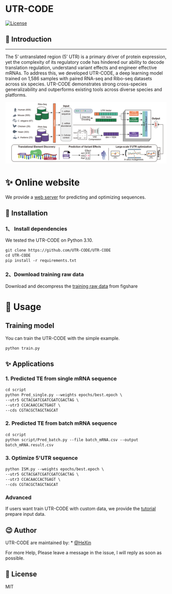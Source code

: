 # UTR-CODE


<p>
    <a href="https://opensource.org/licenses/MIT">
        <img src="https://img.shields.io/badge/License-MIT-brightgreen.svg" alt="License">
    </a>
</p>

## 📣 Introduction
___
The 5’ untranslated region (5’ UTR) is a primary driver of protein expression, yet the complexity of its regulatory code has hindered our ability to decode translation regulation, understand variant effects and engineer effective mRNAs. To address this, we developed UTR-CODE, a deep learning model trained on 1,586 samples with paired RNA-seq and Ribo-seq datasets across six species. UTR-CODE demonstrates strong cross-species generalizability and outperforms existing tools across diverse species and platforms.

![img.png](static/pipeline.png)

# ✨  Online website
We provide a [web server](http://www.ai4bio.org/UTR-CODE/) for predicting and optimizing sequences.


## 🔰 Installation

### 1、 Install dependencies
We tested the UTR-CODE on Python 3.10.
```shell
git clone https://github.com/UTR-CODE/UTR-CODE
cd UTR-CODE
pip install -r requirements.txt

```
### 2、Download training raw data
Download and decompress the [training raw data](https://doi.org/10.6084/m9.figshare.30153784.v2) from figshare 


# 📝 Usage

##  Training  model
You can train the UTR-CODE  with the simple example.
```shell
python train.py
```


## ✨ Applications


### 1. Predicted TE from single mRNA sequence
```shell
cd script
python Pred_single.py --weights epochs/best.epoch \
--utr5 GCTACGATCGATCGATCGACTAG \
--utr3 CCACAACCACTGAGT \
--cds CGTACGCTAGCTAGCAT 
```
### 2. Predicted TE from batch mRNA sequence
```shell
cd script
python script/Pred_batch.py --file batch_mRNA.csv --output batch_mRNA.result.csv

```

### 3. Optimize 5'UTR sequence
```shell
python ISM.py --weights epochs/best.epoch \
--utr5 GCTACGATCGATCGATCGACTAG \
--utr3 CCACAACCACTGAGT \
--cds CGTACGCTAGCTAGCAT 
```


### Advanced
If users want train UTR-CODE with custom data, we provide the [tutorial](script/prepare_Data.md) prepare input data.

## 😉 Author
UTR-CODE are maintained by: * [@HeXin](https://github.com/TcbfGroup)


For more Help, Please leave a message in the issue, 
I will reply as soon as possible.




## 📃 License

MIT 